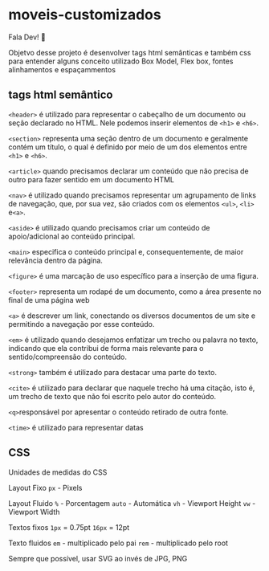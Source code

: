 # moveis-customizados

Fala Dev! 💜

Objetvo desse projeto é desenvolver  tags html semânticas e também css para entender alguns conceito utilizado Box Model, Flex box, fontes alinhamentos e  espaçammentos


## tags html semântico

`<header>` é utilizado para representar o cabeçalho de um documento ou seção declarado no HTML. Nele podemos inserir elementos de  `<h1>` e `<h6>`.

`<section>` representa uma seção dentro de um documento e geralmente contém um título, o qual é definido por meio de um dos elementos entre `<h1>` e `<h6>`.

`<article>` quando precisamos declarar um conteúdo que não precisa de outro para fazer sentido em um documento HTML

`<nav>` é utilizado quando precisamos representar um agrupamento de links de navegação, que, por sua vez, são criados com os elementos `<ul>`, `<li>` e`<a>`.

`<aside>` é utilizado quando precisamos criar um conteúdo de apoio/adicional ao conteúdo principal.

`<main>` especifica o conteúdo principal e, consequentemente, de maior relevância dentro da página. 

`<figure>` é uma marcação de uso específico para a inserção de uma figura.

 `<footer>` representa um rodapé de um documento, como a área presente no final de uma página web

`<a>` é descrever um link, conectando os diversos documentos de um site e permitindo a navegação por esse conteúdo.

`<em>` é utilizado quando desejamos enfatizar um trecho ou palavra no texto, indicando que ela contribui de forma mais relevante para o sentido/compreensão do conteúdo.

 `<strong>` também é utilizado para destacar uma parte do texto.

`<cite>` é utilizado para declarar que naquele trecho há uma citação, isto é, um trecho de texto que não foi escrito pelo autor do conteúdo.

`<q>`responsável por apresentar o conteúdo retirado de outra fonte.

`<time>` é utilizado para representar datas

## CSS 

Unidades de medidas do CSS

Layout Fixo
`px` - Pixels

Layout Fluido
`%` - Porcentagem
`auto` - Automática
`vh` - Viewport Height
`vw` - Viewport Width

Textos fixos
`1px` = 0.75pt
`16px` = 12pt

Texto fluidos
`em` - multiplicado pelo pai 
`rem` - multiplicado pelo root

Sempre que possível, usar SVG ao invés de JPG, PNG
